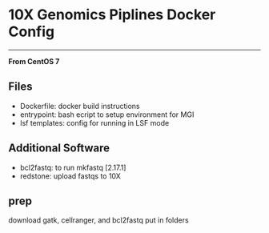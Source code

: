 # 10X Genomics Piplines Docker Config
---
**From CentOS 7**
## Files
- Dockerfile: docker build instructions
- entrypoint: bash ecript to setup environment for MGI
- lsf templates: config for running in LSF mode
## Additional Software
- bcl2fastq: to run mkfastq [2.17.1]
- redstone: upload fastqs to 10X


## prep
download gatk, cellranger, and bcl2fastq
put in folders
